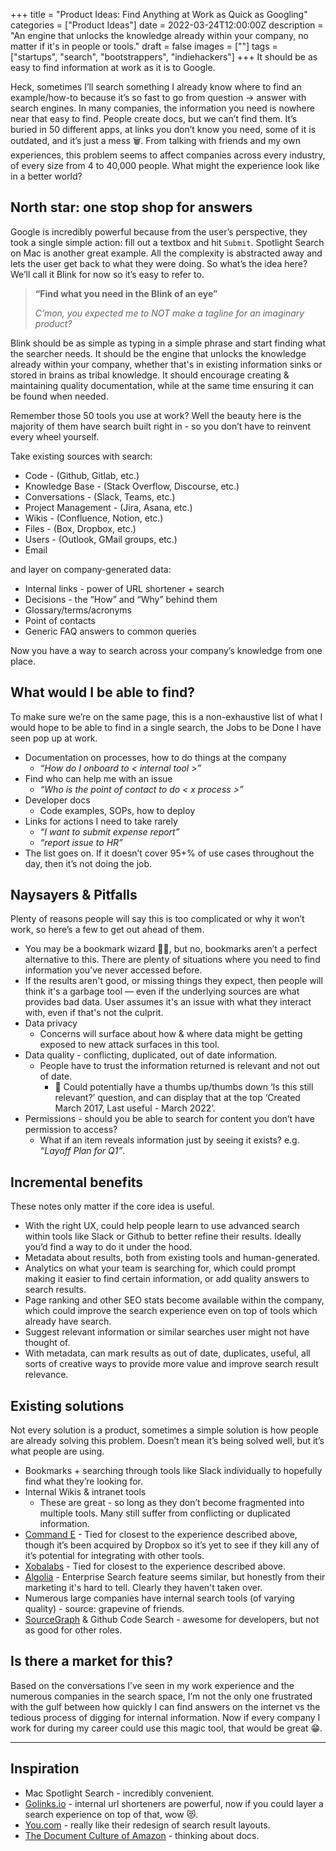 +++
title = "Product Ideas: Find Anything at Work as Quick as Googling"
categories = ["Product Ideas"]
date = 2022-03-24T12:00:00Z
description = "An engine that unlocks the knowledge already within your company, no matter if it's in people or tools."
draft = false
images = [""]
tags = ["startups", "search", "bootstrappers", "indiehackers"]
+++
It should be as easy to find information at work as it is to Google. 

Heck, sometimes I’ll search something I already know where to find an example/how-to because it’s so fast to go from question → answer with search engines. In many companies, the information you need is nowhere near that easy to find.  People create docs, but we can’t find them. It’s buried in 50 different apps, at links you don’t know you need, some of it is outdated, and it’s just a mess 🗑️.  From talking with friends and my own experiences, this problem seems to affect companies across every industry, of every size from 4 to 40,000 people. What might the experience look like in a better world?

## North star: one stop shop for answers

Google is incredibly powerful because from the user’s perspective, they took a single simple action: fill out a textbox and hit `Submit`.  Spotlight Search on Mac is another great example. All the complexity is abstracted away and lets the user get back to what they were doing. So what’s the idea here? We’ll call it Blink for now so it’s easy to refer to.

> **“Find what you need in the Blink of an eye”** 
> 
> *C’mon, you expected me to NOT make a tagline for an imaginary product?*


Blink should be as simple as typing in a simple phrase and start finding what the searcher needs. It should be the engine that unlocks the knowledge already within your company, whether that's in existing information sinks or stored in brains as tribal knowledge.  It should encourage creating & maintaining quality documentation, while at the same time ensuring it can be found when needed.

Remember those 50 tools you use at work? Well the beauty here is the majority of them have search built right in - so you don’t have to reinvent every wheel yourself.


Take existing sources with search:

- Code - (Github, Gitlab, etc.)
- Knowledge Base - (Stack Overflow, Discourse, etc.)
- Conversations - (Slack, Teams, etc.)
- Project Management - (Jira, Asana, etc.)
- Wikis - (Confluence, Notion, etc.)
- Files - (Box, Dropbox, etc.)
- Users - (Outlook, GMail groups, etc.)
- Email

and layer on company-generated data:

- Internal links - power of URL shortener + search
- Decisions - the “How” and “Why” behind them
- Glossary/terms/acronyms
- Point of contacts
- Generic FAQ answers to common queries

Now you have a way to search across your company’s knowledge from one place.

## What would I be able to find?

To make sure we’re on the same page, this is a non-exhaustive list of what I would hope to be able to find in a single search, the Jobs to be Done I have seen pop up at work. 

- Documentation on processes, how to do things at the company
    - *“How do I onboard to < internal tool >”*
- Find who can help me with an issue
    - *“Who is the point of contact to do < x process >”*
- Developer docs
    - Code examples, SOPs, how to deploy
- Links for actions I need to take rarely
    - *“I want to submit expense report”*
    - *“report issue to HR”*
- The list goes on. If it doesn’t cover 95+% of use cases throughout the day, then it’s not doing the job.

## Naysayers & Pitfalls

Plenty of reasons people will say this is too complicated or why it won’t work, so here’s a few to get out ahead of them.

- You may be a bookmark wizard 🧙‍♂️, but no, bookmarks aren’t a perfect alternative to this. There are plenty of situations where you need to find information you’ve never accessed before.
- If the results aren't good, or missing things they expect, then people will think it's a garbage tool — even if the underlying sources are what provides bad data. User assumes it's an issue with what they interact with, even if  that's not the culprit.
- Data privacy
    - Concerns will surface about how & where data might be getting exposed to new attack surfaces in this tool.
- Data quality - conflicting, duplicated, out of date information.
    - People have to trust the information returned is relevant and not out of date.
        - 🤔 Could potentially have a thumbs up/thumbs down ‘Is this still relevant?’ question, and can display that at the top ‘Created March 2017, Last useful - March 2022’.
- Permissions - should you be able to search for content you don’t have permission to access?
    - What if an item reveals information just by seeing it exists? e.g. *“Layoff Plan for Q1”*.

## Incremental benefits

These notes only matter if the core idea is useful.

- With the right UX, could help people learn to use advanced search within tools like Slack or Github to better refine their results. Ideally you’d find a way to do it under the hood.
- Metadata about results, both from existing tools and human-generated.
- Analytics on what your team is searching for, which could prompt making it easier to find certain information, or add quality answers to search results.
- Page ranking and other SEO stats become available within the company, which could improve the search experience even on top of tools which already have search.
- Suggest relevant information or similar searches user might not have thought of.
- With metadata, can mark results as out of date, duplicates, useful, all sorts of creative ways to provide more value and improve search result relevance.

## Existing solutions

Not every solution is a product, sometimes a simple solution is how people are already solving this problem. Doesn’t mean it’s being solved well, but it’s what people are using.

- Bookmarks + searching through tools like Slack individually to hopefully find what they’re looking for.
- Internal Wikis & intranet tools
    - These are great - so long as they don’t become fragmented into multiple tools.  Many still suffer from conflicting or duplicated information.
- [Command E](https://getcommande.com/about-us/) - Tied for closest to the experience described above, though it’s been acquired by Dropbox so it’s yet to see if they kill any of it’s potential for integrating with other tools.
- [Xobalabs](https://www.xobalabs.com/,) - Tied for closest to the experience described above.
- [Algolia](https://www.algolia.com/blog/ux/improve-enterprise-workplace-search-efficiency/) - Enterprise Search feature seems similar, but honestly from their marketing it's hard to tell. Clearly they haven't taken over.
- Numerous large companies have internal search tools (of varying quality) - source: grapevine of friends.
- [SourceGraph](https://about.sourcegraph.com/) & Github Code Search - awesome for developers, but not as good for other roles.

## Is there a market for this?

Based on the conversations I’ve seen in my work experience and the numerous companies in the search space, I’m not the only one frustrated with the gulf between how quickly I can find answers on the internet vs the tedious process of digging for internal information. Now if every company I work for during my career could use this magic tool, that would be great 😁.

---

## Inspiration

- Mac Spotlight Search - incredibly convenient.
- [Golinks.io](http://Golinks.io) - internal url shorteners are powerful, now if you could layer a search experience on top of that, wow 😻.
- [You.com](http://You.com) - really like their redesign of search result layouts.
- [The Document Culture of Amazon](https://www.justingarrison.com/blog/2021-03-15-the-document-culture-of-amazon/) - thinking about docs.